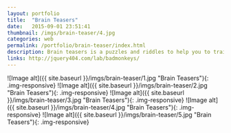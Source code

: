 ```yaml
---
layout: portfolio
title:  "Brain Teasers"
date:   2015-09-01 23:51:41
thumbnail: /imgs/brain-teaser/4.jpg
categories: web
permalink: /portfolio/brain-teaser/index.html
description: Brain teasers is a puzzles and riddles to help you to train your brain. It is available to play on Android devices. I have used AndEngine to develop this app for TCI.
links: http://jquery404.com/lab/badmonkeys/
---
```


![Image alt]({{ site.baseurl }}/imgs/brain-teaser/1.jpg "Brain Teasers"){: .img-responsive}
![Image alt]({{ site.baseurl }}/imgs/brain-teaser/2.jpg "Brain Teasers"){: .img-responsive}
![Image alt]({{ site.baseurl }}/imgs/brain-teaser/3.jpg "Brain Teasers"){: .img-responsive}
![Image alt]({{ site.baseurl }}/imgs/brain-teaser/4.jpg "Brain Teasers"){: .img-responsive}
![Image alt]({{ site.baseurl }}/imgs/brain-teaser/5.jpg "Brain Teasers"){: .img-responsive}
